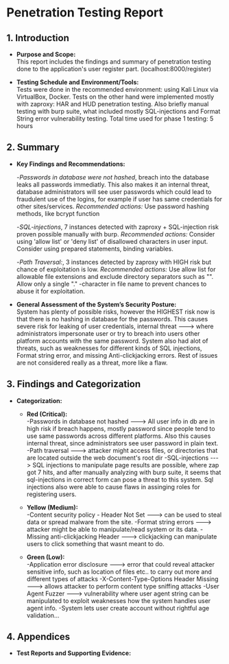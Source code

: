 # Penetration Testing Report

## 1. Introduction
- **Purpose and Scope:**  
  This report includes the findings and summary of penetration testing done to the application's user register part. (localhost:8000/register)

- **Testing Schedule and Environment/Tools:**  
  Tests were done in the recommended environment: using Kali Linux via VirtualBox, Docker.
  Tests on the other hand were implemented mostly with zaproxy: HAR and HUD penetration testing. Also briefly manual testing with burp suite, what included mostly SQL-injections and Format String error vulnerability testing.
  Total time used for phase 1 testing: 5 hours


## 2. Summary
- **Key Findings and Recommendations:**  

  -*Passwords in database were not hashed*, breach into the database leaks all passwords immediatly. This also makes it an internal threat, database administrators will see user passwords which could lead to fraudulent use of the logins, for example if user has same credentials for other sites/services.
  *Recommended actions:* Use password hashing methods, like bcrypt function
 
  -*SQL-injections*, 7 instances detected with zaproxy + SQL-injection risk proven possible manually with burp.
  *Recommended actions:* Consider using 'allow list' or 'deny list' of disallowed characters in user input. Consider using prepared statements, binding variables.

  -*Path Traversal:*, 3 instances detected by zaproxy with HIGH risk but chance of exploitation is low.
  *Recommended actions:* Use allow list for allowable file extensions and exclude directory separators such as "\". Allow only a single "." -character in file name to prevent chances to abuse it for exploitation.
 

- **General Assessment of the System’s Security Posture:**  
  System has plenty of possible risks, however the HIGHEST risk now is that there is no hashing in database for the passwords. This causes severe risk for leaking of user credentials, internal threat ---> where administrators impersonate user or try to breach into users other platform accounts with the same password.
  System also had alot of threats, such as weaknesses for different kinds of SQL injections, Format string error, and missing Anti-clickjacking errors. Rest of issues are not considered  really as a threat, more like a flaw.


## 3. Findings and Categorization

- **Categorization:**
  - **Red (Critical):**  
    -Passwords in database not hashed ---> All user info in db are in high risk if breach happens, mostly password since people tend to use same passwords across different platforms. Also this causes internal threat, since administrators see user password in plain text.
    -Path traversal ---> attacker might access files, or directories that are located outside the web document's root dir
    -SQL-injections ---> SQL injections to manipulate page results are possible, where zap got 7 hits, and after manually analyzing with burp suite, it seems that sql-injections in correct form can pose a threat to this system. Sql injections also were able to cause flaws in assinging roles for registering users.

  - **Yellow (Medium):**  
    -Content security policy - Header Not Set ---> can be used to steal data or spread malware from the site.
    -Format string errors ---> attacker might be able to manipulate/read system or its data.
    -Missing anti-clickjacking Header ---> clickjacking can manipulate users to click something that wasnt meant to do.

  - **Green (Low):**  
    -Application error disclosure ---> error that could reveal attacker sensitive info, such as location of files etc.. to carry out more and different types of attacks
    -X-Content-Type-Options Header Missing ---> allows attacker to perform content type sniffing attacks
    -User Agent Fuzzer ---> vulnerability where user agent string can be manipulated to exploit weaknesses how the system handles user agent info.
    -System lets user create account without rightful age validation...


## 4. Appendices
- **Test Reports and Supporting Evidence:**
